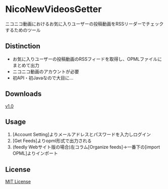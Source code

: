 # NicoNewVideosGetter
ニコニコ動画におけるお気に入りユーザーの投稿動画をRSSリーダーでチェックするためのツール

## Distinction
+ お気に入りユーザーの投稿動画のRSSフィードを取得し、OPMLファイルにまとめて出力
+ ニコニコ動画のアカウントが必要
+ 初API・初Javaなので大目に…

## Downloads
[v1.0](https://github.com/TokiwaTools/NicoNewVideosGetter/releases/tag/v1.0)

## Usage
1. [Account Setting]よりメールアドレスとパスワードを入力しログイン
2. [Get Feeds]よりopml形式で出力される
3. (feedly Webサイト版の場合)左コラム[Organize feeds]→一番下の[import OPML]よりインポート

## License
[MIT License]()
